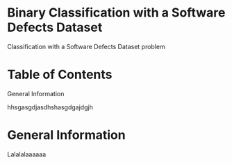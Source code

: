 # Binary Classification with a Software Defects Dataset
Classification with a Software Defects Dataset problem


# Table of Contents

General Information 

hhsgasgdjasdhshasgdgajdgjh


# General Information 

Lalalalaaaaaa
